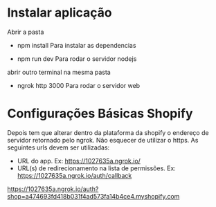 # Instalar aplicação

Abrir a pasta
- npm install
Para instalar as dependencias

- npm run dev
Para rodar o servidor nodejs

abrir outro terminal na mesma pasta
- ngrok http 3000
Para rodar o servidor web

# Configurações Básicas Shopify
Depois tem que alterar dentro da plataforma da shopify o endereço de servidor retornado pelo ngrok.
Não esquecer de utilizar o https. As seguintes urls devem ser utilizadas:
- URL do app. Ex: https://1027635a.ngrok.io/
- URL(s) de redirecionamento na lista de permissões. Ex: https://1027635a.ngrok.io/auth/callback


https://1027635a.ngrok.io/auth?shop=a474693fd418b031f4ad573fa14b4ce4.myshopify.com

